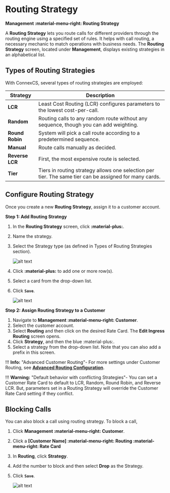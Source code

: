 # Routing Strategy
**Management :material-menu-right: Routing Strategy**

A **Routing Strategy** lets you route calls for different providers through the routing engine using a specified set of rules. It helps with call routing, a necessary mechanic to match operations with business needs. The **Routing Strategy** screen, located under **Management**, displays existing strategies in an alphabetical list. 

## Types of Routing Strategies
With ConnexCS, several types of routing strategies are employed:

| Strategy  | Description     |
|----------|-------------|
| **LCR** |    Least Cost Routing (LCR) configures parameters to the lowest cost-per-call. |
| **Random** |    Routing calls to any random route without any sequence, though you can add weighting. |
| **Round Robin** |    System will pick a call route according to a predetermined sequence. |
| **Manual** |    Route calls manually as decided.|
| **Reverse LCR** |   First, the most expensive route is selected. |
| **Tier** |    Tiers in routing strategy allows one selection per tier. The same tier can be assigned for many cards. |



## Configure Routing Strategy
Once you create a new **Routing Strategy**, assign it to a customer account. 

**Step 1: Add Routing Strategy**

1. In the **Routing Strategy** screen, click **:material-plus:**.
2. Name the strategy.
3. Select the Strategy type (as defined in Types of Routing Strategies section). 

    ![alt text][routing-strategy2]   

4. Click **:material-plus:** to add one or more row(s).
5. Select a card from the drop-down list.
6. Click **`Save`**.

    ![alt text][routing-strategy3]

**Step 2: Assign Routing Strategy to a Customer**

1. Navigate to **Management :material-menu-right: Customer**.
2. Select the customer account.
3. Select **Routing** and then click on the desired Rate Card. The **Edit Ingress Routing** screen opens.
5. Click **Strategy**, and then the blue :material-plus:.
6. Select a strategy from the drop-down list. Note that you can also add a prefix in this screen.

!!! **Info:** "Advanced Customer Routing"-
    For more settings under Customer Routing, see [**Advanced Routing Configuration**](https://staging--connexcs-docs.netlify.app/customer/routing/#advanced-routing-configuration). 

!!! **Warning:** "Default behavior with conflicting Strategies"-
    You can set a Customer Rate Card to default to LCR, Random, Round Robin, and Reverse LCR. But, parameters set in a Routing Strategy will override the Customer Rate Card setting if they conflict.


## Blocking Calls
You can also block a call using routing strategy. To block a call,

1. Click **Management :material-menu-right: Customer**.
1. Click a **[Customer Name] :material-menu-right: Routing :material-menu-right: Rate Card**
2. In **Routing**, click **Strategy**.
3. Add the number to block and then select **Drop** as the Strategy.
4. Click **`Save`**.

    ![alt text][routing-drop]

[routing-strategy2]: /misc/img/routing-1.png "Routing Strategy"
[routing-strategy3]: /misc/img/routing-2.png "Routing with Card"
[routing-drop]: /misc/img/routing-drop.png "Blocking Calls"

